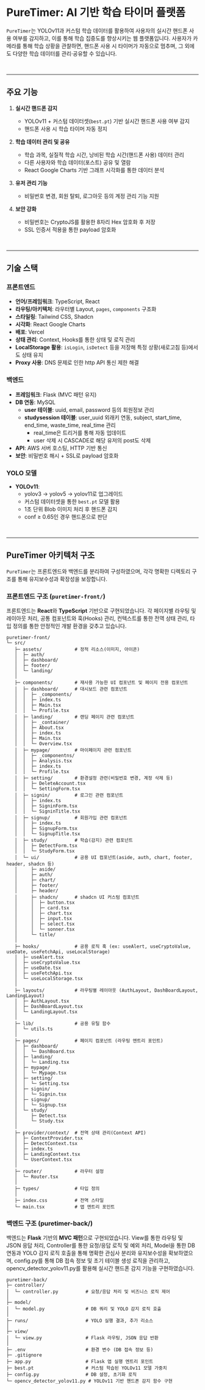 <!-- # Scaffold-ETH 2로 온체인 SVG 기반 다이나믹 NFT 만들기

## 🚩 Step 0. 다이나믹 NFT (feat. 온체인 메타데이터)

NFT를 생성할 때, 메타데이터를 중앙화된 객체 저장소나 IPFS와 같은 탈중앙화 저장소에 저장하는 것이 좋은 방법이다. 이는 이미지나 JSON 객체와 같은 대용량 데이터를 온체인에 직접 저장할 때 발생하는 막대한 가스 비용을 피하기 위함이다다.

하지만 여기에는 문제가 있는데,

메타데이터를 블록체인에 저장하지 않으면 스마트 계약에서 해당 메타데이터와 상호작용하는 것이 불가능하다는 것이다. 블록체인은 "외부 세계"와 통신할 수 없기 때문이다.

메타데이터를 스마트 계약에서 직접 업데이트하려면 온체인에 저장해야 하지만, 매번 발생하는 가스 비용은 어떻게 해야할?

다행히도, Polygon과 같은 L2 체인들이 가스 비용을 대폭 줄여주는 여러 가지 장점을 제공하여 개발자들이 애플리케이션의 기능을 확장할 수 있도록 도와주고있다.

**⏩️ L2 (Layer2)란?** <br/>
L2는 기존 블록체인 위에 구축된 2차 프레임워크 또는 프로토콜을 의미한다. 이러한 프로토콜의 주요 목표는 주요 암호화폐 네트워크가 직면하고 있는 거래 속도와 확장성 문제를 해결하는 것이다.

> 🔥 이번 미션에서는 블록체인과의 상호작용에 따라 메타데이터가 변경되는 완전 동적 NFT를 온체인 메타데이터와 함께 만드는 방법을 배우고, 가스 비용을 낮추기 위해 이를 Polygon Amoy에 배포하는 방법을 배운다.

---

## 🚩 Step 1. 환경

프로젝트 클론해가기

```sh
git clone https://github.com/scaffold-eth/scaffold-eth-2.git dynamic-nft
cd dynamic-nft
yarn install
```

<br/>

**🪪 배포자 (Deployer) 설정**

`packages/hardhat/.env` 및 `packages/nextjs/.env.local`을 수정한다.

```bash
# .env
ALCHEMY_API_KEY=
DEPLOYER_PRIVATE_KEY=
POLYGONSCAN_API_KEY=
```
본인 계정의 [Alchemy](https://dashboard.alchemy.com/apps) Apps API key와 소유하고 있는 지갑의 프라이빗 키, [Polygonscan](https://polygonscan.com/apis) API Key를 기입한다.

> Metamask 지갑의 경우, 계정 세부 정보로 들어가면 프라이빗 키를 얻을 수 있다.

<br/>

**🪝 컨트랙트 배포하기**

`packages/hardhat/hardhat.config.ts`에서 defaultNetwork를 `polygonAmoy`로 변경한다.

```sh
yarn deploy
```

> ⚠️ Polygon Amoy 네트워크의 MATIC을 가지고 있지 않다면, `🚩 Step 3`를 먼저 선행한다.

<br/>

**🏛️ 프론트엔드 배포하기**

`packages/nextjs/scaffold.config.ts`를 아래처럼 변경한다.

```typescript
const scaffoldConfig = {
  targetNetworks: [chains.polygonAmoy],

  // ...

  onlyLocalBurnerWallet: false,
} as const satisfies ScaffoldConfig;
```

NestJS 애플리케이션을 배포한다. [Vercel](https://vercel.com/) 에서 로그인 후 dashboard로 이동해 `Add New -> Project` 를 클릭한 후 GitHub repository를 임포트해온다.

```shell
yarn vercel
```

📱 Vercel이 제공하는 url 로 접속해서 애플리케이션 열기

---

## 🚩 Step 2. Polygon PoS - 더 낮은 가스 비용과 더 빠른 거래

Polygon은 탈중앙화된 EVM 호환 스케일링 플랫폼으로, 개발자가 보안성을 유지하면서 저렴한 거래 수수료로 확장 가능한 사용자 친화적인 DApp을 구축할 수 있도록 한다.

Polygon은 Layer2 체인(L2)으로 설명되는 체인 그룹에 속하며, 이는 Ethereum 위에 구축되어 그 특성을 해결하는 동시에 Ethereum에 의존하여 기능하는 것을 의미한다.

Ethereum은 속도와 비용적인 면에서 효율적이지 않기 때문에, 이때 Polygon이나 Optimism과 같은 L2 솔루션이 중요한 역할을 한다.

예를 들어, Polygon은 다음과 같은 두 가지 주요 장점이 있다.

1. 더 빠른 거래 속도 (초당 65,000건 거래)
2. Ethereum보다 약 10,000배 낮은 거래당 가스 비용

이 두 번째 이유 때문에 우리는 온체인 메타데이터를 포함한 NFT 스마트 계약을 Polygon에 배포한다. Ethereum에 메타데이터를 저장할 때는 거래당 수백 달러의 비용이 들 수 있지만, Polygon에서는 몇 센트밖에 들지 않는 것이다.

> 🔍 [L2 체인이 거래 비용을 낮추고 거래 속도를 높이는 방법](https://www.one37pm.com/nft/what-are-layer-2-solutions-and-why-are-they-important)

---

## 🚩 Step 3. Metamask 지갑에 Polygon Amoy 추가

1. MetaMask 확장 프로그램 아이콘을 클릭
2. 좌측 상단의 네트워크 드롭다운 메뉴를 클릭하고 `+ 네트워크 추가` 버튼을 클릭
3. 네트워크 세부 정보 입력

    **네트워크 이름** <br/>
    Mumbai <br/>
    **네트워크 URL** <br/>
    https://rpc-amoy.polygon.technology <br/>
    **체인 ID** <br/>
    80002 <br/>
    **통화 기호** <br/>
    MATIC <br/>
    **블록 탐색기 URL** <br/>
    https://mumbai.polygonscan.com

혹은 [Chainlist](https://chainlist.org/chain/80002)에 들어가서 원하는 네트워크를 찾아 쉽게 추가할 수 있다.

네트워크가 추가 되었으면 [Polygon faucet](https://faucet.polygon.technology/)에서 테스트 MATIC을 받는다.

<img src='./images/test_faucet.png' width=300px></img>

---

## 🚩 Step 4. SVG (scalable vector graphic file)

SVG 파일은 확장 가능한 벡터 그래픽 파일의 약자로, 인터넷에서 2차원 이미지를 렌더링하는 데 사용되는 표준 그래픽 파일 유형이다. 다른 인기 있는 이미지 파일 형식과 달리 SVG 형식은 이미지를 벡터로 저장한다.

> ⏩️ **벡터** <br/>
수학 공식에 따라 점, 선, 곡선 및 모양으로 구성된 그래픽 유형

SVG 파일은 디지털 정보를 저장하고 전송하는 데 사용되는 마크업 언어인 XML로 작성된. SVG 파일의 XML 코드는 이미지를 구성하는 모든 모양, 색상 및 텍스트를 지정한다.

```xml
<svg xmlns="http://www.w3.org/2000/svg" preserveAspectRatio="xMinYMin meet" viewBox="0 0 350 350">
   <style>.base { fill: white; font-family: serif; font-size: 14px; }</style>
   <rect width="100%" height="100%" fill="black" />
   <text x="50%" y="40%" class="base" dominant-baseline="middle" text-anchor="middle">Warrior</text>
   <text x="50%" y="50%" class="base" dominant-baseline="middle" text-anchor="middle">Levels: getLevels(tokenId)</text>
 </svg>
```

SVG는 코드를 사용하여 쉽게 수정하고 생성할 수 있으며, Base64 데이터로 쉽게 변환할 수 있는 장점이 있다.

Base64 이미지는 호스팅 제공업체 없이 브라우저에서 표시할 수 있기 때문에 체인 상에 객체 스토리지 없이 이미지를 저장할 수 있게 된다.

---

## 🚩 Step 5. 민팅 (Minting)

> ✏️ 'Home' 탭에서 `Title`과 `Color`를 입력한 후 **MINT NFT** 버튼을 클릭한다.

<img src='./images/mint.png' width=300px></img>

입력한 Title과 초기 레벨 0을 메타데이터로 가진 NFT가 생성된 것을 확인할 수 있다.

---

## 🚩 Step 5. 메타데이터 업데이트

이번에는 NFT를 훈련시켜 레벨을 올려보자.

우측 하단의 `TRAIN NFT` 버튼을 클릭하면, NFT의 레벨이 올라가는 것을 확인할 수 있다.

<img src='./images/train.png' width=300px></img>


**[Mint & Train Sequence]**
<img src='./images/mint_train_sequence.png' width=400px></img>
# Puretimer: AI 기반 학습 타이머 플랫폼

`Puretimer`는 학습 집중도를 높이기 위한 **AI 기반 학습 타이머 플랫폼**입니다. 실시간 카메라 분석과 YOLOv11을 사용하여 **핸드폰 사용 여부**를 감지하고, 학습 중 핸드폰 사용 시 타이머가 자동으로 멈춥니다. 사용자는 자신의 학습 데이터를 다른 사용자와 공유하거나, 그래프로 시각화하여 분석할 수 있습니다.

<br />

---

## 🚀 주요 기능

1. **실시간 핸드폰 감지**  
   - YOLOv11과 커스텀 학습 모델(`best.pt`)을 통해 사용자의 핸드폰 사용 여부를 분석.
   - 핸드폰 사용 감지 시 학습 타이머가 자동으로 중지.
   
2. **학습 데이터 관리 및 공유**  
   - 학습한 과목, 실제 학습 시간, 낭비된 시간 등을 기록하고, 시각화된 그래프로 확인 가능.  
   - 데이터는 `Posts`로 공유 가능하며, 다른 사용자들의 학습 데이터를 열람 가능.

3. **유저 편의성 기능**  
   - 비밀번호 변경, 로그아웃, 회원 탈퇴 등 제공.

4. **보안 강화**  
   - 비밀번호는 `CryptoJS`를 사용하여 해시 처리 후 저장.  
   - SSL 인증서를 통해 데이터 암호화.

<br />

---

## 📦 기술 스택

### 🖥️ 프론트엔드
- **프레임워크**: React (TypeScript)
- **스타일링**: Tailwind CSS, Shadcn
- **데이터 시각화**: React Google Charts
- **배포**: Vercel, AWS ec2
- **데이터 저장**: LocalStorage 활용 (e.g., `isLogin`, `isDetect`)

### 🔧 백엔드
- **프레임워크**: Flask
- **구조**: MVC 아키텍처
- **데이터베이스**: MySQL
- **AI 모델**: YOLOv11 (`best.pt`)  
  - 핸드폰 사용 여부를 1초 단위로 감지하여 API로 전달.  

### 🌐 API
- HTTP 기반 통신 (`AWS 서버 제약으로 WebSocket 미지원`).  
- Proxy를 사용해 DNS 이슈 해결.

<br />

---

## 🛠️ 주요 아키텍처 설명

### 프론트엔드 구조
![Frontend Architecture](./images/frontend_architecture.png)

1. **라우팅**: React Router로 경로 관리.  
2. **레이아웃**: 경로에 따라 적합한 레이아웃 로드.  
3. **컴포넌트**: `components` 디렉토리에서 관리.  
4. **데이터 관리**:  
   - `hooks`로 공통 로직 재사용.  
   - `context`를 활용한 전역 상태 관리.  
   - Type은 `types` 디렉토리에 정의.


<br/>

---

## 백엔드 구조 및 설계

>백엔드는 Flask로 구성되었으며, MVC 패턴을 유지하여 구현되었습니다.

### 1. 초기 Config 단계
- `.env` 파일에서 MySQL 구성 정보를 로드.
- 실행 시 데이터베이스와 테이블의 존재 여부를 확인하고, 없을 경우 자동으로 생성.

### 2. 데이터베이스 설계

#### 2.1 `user` 테이블
- **사용 목적**: 회원 정보를 관리.
- **주요 컬럼**:
  - `uuid CHAR(32)`: 32자리 해시코드로 무작위 생성된 고유값.  
    → 이를 통해 유저 식별 및 관리.  
  - `email VARCHAR(120) NOT NULL UNIQUE`: 사용자 이메일 (고유값).  
  - `password VARCHAR(255) NOT NULL`: 비밀번호.  
    - 보안 이슈 방지를 위해 **CryptoJS**를 사용해 8자리 헥사코드로 암호화된 형태로 저장.  
  - `created`, `updated DATETIME`: 생성 및 수정 일시.  

#### 2.2 `studysession` 테이블
- **사용 목적**: 유저의 학습 데이터를 관리.
- **주요 컬럼**:
  - `id INT AUTO_INCREMENT`: 고유 ID로 각 기록을 구분.  
  - `user_uuid CHAR(32)`: `user` 테이블의 `uuid`를 외래키로 참조.  
  - `subject VARCHAR(255)`: 학습 과목.  
  - `start_time`, `end_time DATETIME`: 학습 시작 및 종료 시간.  
  - `real_time TIME`: 실질적인 학습 시간.  
    → **트리거**를 사용해 자동으로 계산 및 업데이트.  
  - **Cascade** 설정:  
    - 유저 탈퇴 시 해당 유저의 모든 학습 기록도 자동 삭제.  

### 3. 보안 설계

#### 비밀번호 암호화
- **문제점 해결 사례**: Meta가 GDPR 규정을 위반한 사건을 참고하여, 비밀번호 평문 저장 방지를 구현.  
- **방법**:
  - 프론트엔드: `CryptoJS`를 사용해 비밀번호를 암호화 후 전송.
  - 백엔드: SSL 인증서를 통해 페이로드 데이터를 암호화.

### 4. MVC 패턴 구조

#### 4.1 View
- 요청 경로 확인 후, 트리거된 함수를 호출.
- JSON 데이터를 `param`으로 전달.
- URL에 직접 데이터를 제공하는 경우도 지원 (`/user/read/<uuid>`).

#### 4.2 Controller
- View와 Model 간의 입출력 데이터를 관리.
- 다양한 상태에 따른 응답(Response) 및 에러(Error) 처리.

#### 4.3 Model
- **SQL 처리**:  
  - `config` 단계에서 정의한 `mysql-connector`의 connection을 활용.  
  - SQL 쿼리를 실행하고, 결과를 반환.  

#### 4.4 DetectModel 클래스
  **핸드폰 감지 로직**:
  - **Blob 데이터 처리**:  
    - API로 전달받은 Blob 이미지를 변환.  
    - OpenCV 기반의 `opencv_detector_yolov11` 라이브러리의 `detect_phone_yolo` 함수 호출.  
  - **YOLOv11 모델**:
    - Custom Dataset으로 학습된 `best.pt` 모델 사용.
    - 1초마다 분석하여 감지된 객체 중 `confidence > 0.65`인 경우 핸드폰으로 판단.  
  - **결과**:
    - `num_phone`: 감지된 핸드폰 수.
    - `confidences`: 정확도의 배열 -->

# PureTimer: AI 기반 학습 타이머 플랫폼

`PureTimer`는 YOLOv11과 커스텀 학습 데이터를 활용하여 사용자의 실시간 핸드폰 사용 여부를 감지하고, 이를 통해 학습 집중도를 향상시키는 웹 플랫폼입니다. 사용자가 카메라를 통해 학습 상황을 관찰하면, 핸드폰 사용 시 타이머가 자동으로 멈추며, 그 외에도 다양한 학습 데이터를 관리·공유할 수 있습니다.

<br />

---

## 주요 기능

1. **실시간 핸드폰 감지**  
   - YOLOv11 + 커스텀 데이터셋(`best.pt`) 기반 실시간 핸드폰 사용 여부 감지  
   - 핸드폰 사용 시 학습 타이머 자동 정지

2. **학습 데이터 관리 및 공유**  
   - 학습 과목, 실질적 학습 시간, 낭비된 학습 시간(핸드폰 사용) 데이터 관리  
   - 다른 사용자와 학습 데이터(포스트) 공유 및 열람  
   - React Google Charts 기반 그래프 시각화를 통한 데이터 분석

3. **유저 관리 기능**  
   - 비밀번호 변경, 회원 탈퇴, 로그아웃 등의 계정 관리 기능 지원

4. **보안 강화**  
   - 비밀번호는 CryptoJS를 활용한 8자리 Hex 암호화 후 저장  
   - SSL 인증서 적용을 통한 payload 암호화

<br />

---

## 기술 스택

### 프론트엔드

- **언어/프레임워크**: TypeScript, React  
- **라우팅/아키텍처**: 라우터별 Layout, `pages`, `components` 구조화  
- **스타일링**: Tailwind CSS, Shadcn  
- **시각화**: React Google Charts  
- **배포**: Vercel  
- **상태 관리**: Context, Hooks를 통한 상태 및 로직 관리  
- **LocalStorage 활용**: `isLogin`, `isDetect` 등을 저장해 특정 상황(새로고침 등)에서도 상태 유지  
- **Proxy 사용**: DNS 문제로 인한 http API 통신 제한 해결

### 백엔드

- **프레임워크**: Flask (MVC 패턴 유지)  
- **DB 연동**: MySQL  
  - **user 테이블**: uuid, email, password 등의 회원정보 관리  
  - **studysession 테이블**: user_uuid 외래키 연동, subject, start_time, end_time, waste_time, real_time 관리  
    - real_time은 트리거를 통해 자동 업데이트  
    - user 삭제 시 CASCADE로 해당 유저의 post도 삭제  
- **API**: AWS 서버 호스팅, HTTP 기반 통신  
- **보안**: 비밀번호 해시 + SSL로 payload 암호화

### YOLO 모델

- **YOLOv11**:  
  - yolov3 → yolov5 → yolov11로 업그레이드  
  - 커스텀 데이터셋을 통한 `best.pt` 모델 활용  
  - 1초 단위 Blob 이미지 처리 후 핸드폰 감지  
  - conf ≥ 0.65인 경우 핸드폰으로 판단

<br />

---

## PureTimer 아키텍처 구조

`PureTimer`는 프론트엔드와 백엔드를 분리하여 구성하였으며, 각각 명확한 디렉토리 구조를 통해 유지보수성과 확장성을 보장합니다.

### 프론트엔드 구조 (`puretimer-front/`)

프론트엔드는 **React**와 **TypeScript** 기반으로 구현되었습니다. 각 페이지별 라우팅 및 레이아웃 처리, 공통 컴포넌트와 훅(Hooks) 관리, 컨텍스트를 통한 전역 상태 관리, 타입 정의를 통한 안정적인 개발 환경을 갖추고 있습니다.

```plaintext
puretimer-front/
└─ src/
   ├─ assets/            # 정적 리소스(이미지, 아이콘)
   │  ├─ auth/
   │  ├─ dashboard/
   │  ├─ footer/
   │  └─ landing/
   │
   ├─ components/        # 재사용 가능한 UI 컴포넌트 및 페이지 전용 컴포넌트
   │  ├─ dashboard/      # 대시보드 관련 컴포넌트
   │  │  ├─ _components/
   │  │  ├─ index.ts
   │  │  ├─ Main.tsx
   │  │  └─ Profile.tsx
   │  ├─ landing/        # 랜딩 페이지 관련 컴포넌트
   │  │  ├─ _container/
   │  │  ├─ About.tsx
   │  │  ├─ index.ts
   │  │  ├─ Main.tsx
   │  │  └─ Overview.tsx
   │  ├─ mypage/         # 마이페이지 관련 컴포넌트
   │  │  ├─ _componentns/
   │  │  ├─ Analysis.tsx
   │  │  ├─ index.ts
   │  │  └─ Profile.tsx
   │  ├─ setting/        # 환경설정 관련(비밀번호 변경, 계정 삭제 등)
   │  │  ├─ DeleteAccount.tsx
   │  │  └─ SettingForm.tsx
   │  ├─ signin/         # 로그인 관련 컴포넌트
   │  │  ├─ index.ts
   │  │  ├─ SigninForm.tsx
   │  │  └─ SigninTitle.tsx
   │  ├─ signup/         # 회원가입 관련 컴포넌트
   │  │  ├─ index.ts
   │  │  ├─ SignupForm.tsx
   │  │  └─ SignupTitle.tsx
   │  ├─ study/          # 학습(감지) 관련 컴포넌트
   │  │  ├─ DetectForm.tsx
   │  │  └─ StudyForm.tsx
   │  └─ ui/             # 공용 UI 컴포넌트(aside, auth, chart, footer, header, shadcn 등)
   │     ├─ aside/
   │     ├─ auth/
   │     ├─ chart/
   │     ├─ footer/
   │     ├─ header/
   │     ├─ shadcn/      # shadcn UI 커스텀 컴포넌트
   │     │  ├─ button.tsx
   │     │  ├─ card.tsx
   │     │  ├─ chart.tsx
   │     │  ├─ input.tsx
   │     │  ├─ select.tsx
   │     │  └─ sonner.tsx
   │     └─ title/
   │
   ├─ hooks/             # 공용 로직 훅 (ex: useAlert, useCryptoValue, useDate, useFetchApi, useLocalStorage)
   │  ├─ useAlert.tsx
   │  ├─ useCryptoValue.tsx
   │  ├─ useDate.tsx
   │  ├─ useFetchApi.tsx
   │  └─ useLocalStorage.tsx
   │
   ├─ layouts/           # 라우팅별 레이아웃 (AuthLayout, DashBoardLayout, LandingLayout)
   │  ├─ AuthLayout.tsx
   │  ├─ DashBoardLayout.tsx
   │  └─ LandingLayout.tsx
   │
   ├─ lib/               # 공용 유틸 함수
   │  └─ utils.ts
   │
   ├─ pages/             # 페이지 컴포넌트 (라우팅 엔트리 포인트)
   │  ├─ dashboard/
   │  │  └─ DashBoard.tsx
   │  ├─ landing/
   │  │  └─ Landing.tsx
   │  ├─ mypage/
   │  │  └─ Mypage.tsx
   │  ├─ setting/
   │  │  └─ Setting.tsx
   │  ├─ signin/
   │  │  └─ Signin.tsx
   │  ├─ signup/
   │  │  └─ Signup.tsx
   │  └─ study/
   │     ├─ Detect.tsx
   │     └─ Study.tsx
   │
   ├─ provider/context/  # 전역 상태 관리(Context API)
   │  ├─ ContextProvider.tsx
   │  ├─ DetectContext.tsx
   │  ├─ index.ts
   │  ├─ LandingContext.tsx
   │  └─ UserContext.tsx
   │
   ├─ router/            # 라우터 설정
   │  └─ Router.tsx
   │
   ├─ types/             # 타입 정의
   │
   ├─ index.css          # 전역 스타일
   └─ main.tsx           # 앱 엔트리 포인트
   ```
### 백엔드 구조 (puretimer-back/)

백엔드는 **Flask** 기반의 **MVC 패턴**으로 구현되었습니다. View를 통한 라우팅 및 JSON 응답 처리, Controller를 통한 요청/응답 로직 및 예외 처리, Model을 통한 DB 연동과 YOLO 감지 로직 호출을 통해 명확한 관심사 분리와 유지보수성을 확보하였으며, config.py를 통해 DB 접속 정보 및 초기 테이블 생성 로직을 관리하고, opencv_detector_yolov11.py를 활용해 실시간 핸드폰 감지 기능을 구현하였습니다.

```planetext
puretimer-back/
├─ controller/
│  └─ controller.py          # 요청/응답 처리 및 비즈니스 로직 제어
│
├─ model/
│  └─ model.py               # DB 쿼리 및 YOLO 감지 로직 호출
│
├─ runs/                     # YOLO 실행 결과, 추가 리소스
│
├─ view/
│  └─ view.py                # Flask 라우팅, JSON 응답 반환
│
├─ .env                      # 환경 변수 (DB 접속 정보 등)
├─ .gitignore
├─ app.py                    # Flask 앱 실행 엔트리 포인트
├─ best.pt                   # 커스텀 학습된 YOLOv11 모델 가중치
├─ config.py                 # DB 설정, 초기화 로직
└─ opencv_detector_yolov11.py # YOLOv11 기반 핸드폰 감지 함수 구현
```